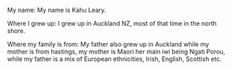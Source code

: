 

My name: My name is Kahu Leary.

Where I grew up: I grew up in Auckland NZ, most of that time in the north shore.

Where my family is from: My father also grew up in Auckland while my mother is from hastings, my mother is Maori her main iwi being Ngati Porou,
while my father is a mix of European ethnicities, Irish, English, Scottish etc.

